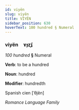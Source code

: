 ```yaml
---
id: viyën
slug: viyën
title: VİYËN
sidebar_position: 630
hoverText: 100 hundred § Numeral
---
```


### viyën&emsp;<span kind="abugida">ɤɟɀ̃ʇ</span>

*100 hundred* **§** Numeral

**Verb**: to be a hundred

**Noun**: hundred

**Modifier**: hundredth

Spanish cien [ˈθjẽn]

*Romance Language Family*